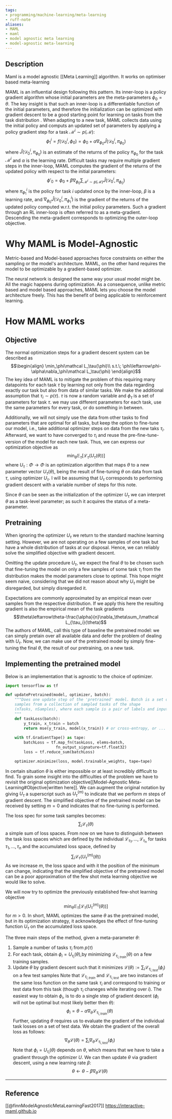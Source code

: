 ```yaml
---
tags:
- programming/machine-learning/meta-learning
- ruff-note
aliases:
- MAML
- maml
- model agnostic meta learning
- model-agnostic meta-learning
---
```

## Description
Maml is a model agnostic [[Meta Learning]] algorithm. It works on optimiser based meta-learning


MAML is an influential design following this pattern. Its inner-loop is a policy gradient algorithm whose initial parameters are the meta-parameters $\phi_0=\theta$. The key insight is that such an inner-loop is a differentiable function of the initial parameters, and therefore the initialization can be optimized with gradient descent to be a good starting point for learning on tasks from the task distribution . When adapting to a new task, MAML collects data using the initial policy and computs an updated set of parameters by applying a policy gradient step for a task $\mathcal M^i \sim p(\mathcal M)$:
$$\phi^i_1=f(\mathcal D^i_0,\phi_0)=\phi_0+\alpha\nabla_{\phi_0}\hat J(\mathcal D ^i_0,\pi_{\phi_0})$$
where $\hat J(\mathcal D ^i_0,\pi_{\phi_0})$ is an estimate of the returns of the policy $\pi_{\phi_0}$ for the task $\mathcal M^i$  and $\alpha$ is the learning rate. Difficult tasks may require multiple gradient steps in the inner-loop, MAML computes the gradient of the returns of the updated policy with respect to the initial parameters:
$$\phi'_0=\phi_0+\beta\nabla_{\phi_0}\sum_{\mathcal M^i\sim p(\mathcal M)} \hat J(\mathcal D ^i_0,\pi_{\phi_0})$$
where $\pi ^i_{\phi_1}$ is the policy for task $i$ updated once by the inner-loop, $\beta$ is a learning rate, and $\nabla_{\phi_0}\hat J(\mathcal D ^i_0,\pi^i_{\phi_1})$  is the gradient of the returns of the updated policy computed w.r.t. the initial policy parameters. Such a gradient through an RL inner-loop is often referred to as a meta-gradient. Descending the meta-gradient corresponds to optimizing the outer-loop objective.

# Why MAML is Model-Agnostic
Metric-based and Model-based approaches force constraints on either the sampling or the model's architecture. MAML, on the other hand requires the model to be optimizable by a gradient-based optimizer. 

The neural network is designed the same way your usual model might be. All the magic happens during optimization. As a consequence, unlike metric based and model based approaches, MAML lets you choose the model architecture freely. This has the benefit of being applicable to reinforcement learning.

# How MAML works
## Objective
The normal optimization steps for a gradient descent system can be described as 
$$\begin{align}
\min_\phi\mathcal L_\tau(\phi)\\
s.t.\; \phi\leftarrow\phi-\alpha\nabla_\phi\mathcal L_\tau(\phi)
\end{align}$$
The key idea of MAML is to mitigate the problem of this requiring many datapoints for each task $\tau$ by learning not only from the data regarding exactly our task but also from data of similar tasks. We make the additional assumption that $\tau_i\sim p(\tau)$. $\tau$ is now a random variable and $\phi_\tau$ is a set of parameters for task $\tau$. we may use different parameters for each task, use the same parameters for every task, or do something in between.

Additionally, we will not simply use the data from other tasks to find parameters that are optimal for all tasks, but keep the option to fine-tune our model, i.e., take additional optimizer steps on data from the new taks $\tau_i$. Afterward, we want to have converged to $\tau_i$ and reuse the pre-fine-tune-version of the model for each new task. Thus, we can express our optimization objective as 
$$\min_\theta\mathbb E_\tau[\mathcal L_\tau(U_\tau(\theta))]$$
where $U_\tau:\Phi\rightarrow\Phi$ is an optimization algorithm that maps $\theta$ to a new parameter vector $U_\tau(\theta)$, being the result of fine-tuning $\theta$ on data from task $\tau$, using optimizer $U_\tau$. I will be assuming that $U_\tau$ corresponds to performing gradient descent with a variable number of steps for this note.

Since $\theta$ can be seen as the initialization of the optimizer $U_\tau$ we can interpret $\theta$ as a task-level parameter; as such it acquires the status of a meta-parameter.

## Pretraining
When ignoring the optimizer $U_\tau$ we return to the standard machine learning setting. However, we are not operating on a few samples of one task but have a whole distribution of tasks at our disposal. Hence, we can reliably solve the simplified objective with gradient descent. 

Omitting the update procedure $U_\tau$, we expect the final $\theta$ to be chosen such that fine-tuning the model on only a few samples of some task $\tau_i$ from the distribution makes the model parameters close to optimal. This hope might seem naive, considering that we did not reason about why $U_\tau$ might be disregarded, but simply disregarded it. 

Expectations are commonly approximated by an empirical mean over samples from the respective distribution. If we apply this here the resulting gradient is also the empirical mean of the task gradients
$$\theta\leftarrow\theta-\frac{\alpha}{n}\nabla_\theta\sum_i\mathcal L_{\tau_i}(\theta)$$
The authors of MAML, call this type of baseline the pretrained model: we can simply pretain over all available data and defer the problem of dealing with $U_\tau$. Now, we can make use of the pretrained model by simply fine-tuning the final $\theta$, the result of our pretraining, on a new task.

## Implementing the pretrained model
Below is an implementation that is agnostic to the choice of optimizer.
``` python
import tensorflow as tf

def updatePretrained(model, optimizer, batch):
	"""Does one update step of the 'pretrained' model. Batch is a set of 
	samples from a collection of sampled tasks of the shape 
	(nTasks, nSamples), where each sample is a pair of labels and inputs.
	"""
	def taskLoss(batch):
		y_train, x_train = batch
		return mse(y_train, model(x_train)) # or cross-entropy, or ...
	
	with tf.GradientTape() as tape:	
		batchLoss = tf.map_fn(taskLoss, elems=batch, 
				      fn_output_signature=tf.float32)
		loss = tf.reduce_sum(batchLoss)

	optimizer.minimize(loss, model.trainable_weights, tape=tape)
```

In certain situation $\theta$ is either impossible or at least incredibly difficult to find. To grain some insight into the difficulties of the problem we have to revisit the original optimization objective[[Model-Agnostic Meta-Learning#Objective|written here]]. We can augment the original notation by giving $U_\tau$ a superscript such as $U^{(m)}_\tau$ to indicate that we perform $m$ steps of gradient descent. The simplified objective of the pretrained model can be received by setting $m=0$ and indicates that no fine-tuning is performed.

The loss spec for some task samples becomes:
$$\sum_i\mathcal L_\tau(\theta)$$
a simple sum of loss spaces. From now on we have to distinguish between the task loss spaces which are defined by the individual $\mathcal L_{\tau_1}, ..., \mathcal L_{\tau_n}$ for tasks $\tau_1, ...,\tau_n$ and the accumulated loss space, defined by 
$$\sum_i\mathcal L_\tau(U^{(m)}_\tau(\theta))$$
As we increase $m$, the loss space and with it the position of the minimum can change, indicating that the simplified objective of the pretrained model can be a poor approximation of the few shot meta learning objective we would like to solve. 

We will now try to optimize the previously established few-shot learning objective
$$\min_\theta\mathbb E_\tau[\mathcal L_\tau(U_\tau^{(m)}(\theta))]$$
for $m>0$. In short, MAML optimizes the same $\theta$ as the pretrained model, but in its optimization strategy, it acknowledges the effect of fine-tuning function $U_\tau$ on the accumulated loss space.

The three main steps of the method, given a meta-parameter $\theta$:
1. Sample a number of tasks $\tau_i$ from $p(\tau)$
2. For each task, obtain $\phi_i=U_{\tau_i}(\theta)$,by minimizing $\mathcal L_{\tau_{i,train}}(\theta)$ on a few training samples.
3. Update $\theta$ by gradient descent such that it minimizes $\mathcal L(\theta):=\sum_i\mathcal L_{\tau_{i,test}}(\phi_i)$ on a few test samples
Note that $\mathcal L_{\tau_{i,train}}$ and $\mathcal L_{\tau_{i,test}}$ are two instances of the same loss function on the same task $\tau_i$ and correspond to training or test data from this task (though $\tau_i$ chaneges while iterating over $i$). The easiest way to obtain $\phi_i$, is to do a single step of gradient descent ($\phi_i$ will not be optimal but most likely better then $\theta$):
$$\phi_i=\theta-\alpha\nabla_\theta\mathcal L_{\tau_{i,train}}(\theta)$$ Further, updating $\theta$ requires us to evaluate the gradient of the individual task losses on a set of test data. We obtain the gradient of the overall loss as follows:
$$\nabla_\theta\mathcal L(\theta)=\sum_i\nabla_\theta\mathcal L_{\tau_{i,test}}(\phi_i)$$
Note that $\phi_i=U_{\tau_i}(\theta)$ depends on $\theta$, which means that we have to take a gradient through the optimizer $U$. We can then update $\theta$ via gradient descent, using a new learning rate $\beta$:
$$\theta\leftarrow\theta-\beta\nabla_\theta\mathcal L(\theta)$$

----
## Reference
[[@finnModelAgnosticMetaLearningFast2017]]
https://interactive-maml.github.io
